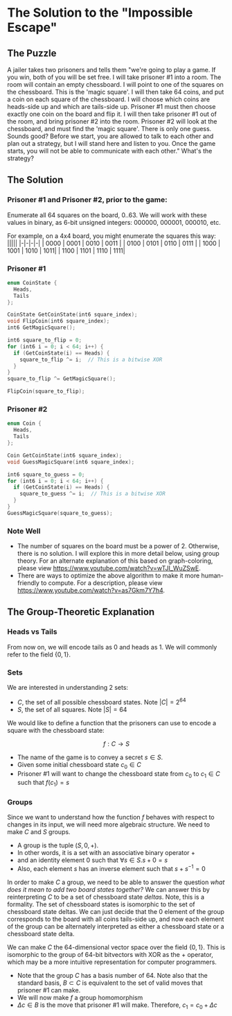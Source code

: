 # The Solution to the "Impossible Escape"

## The Puzzle

A jailer takes two prisoners and tells them "we're going to play a game. If you win, both of you will be set free. I will take prisoner #1 into a room. The room will contain an empty chessboard. I will point to one of the squares on the chessboard. This is the 'magic square'. I will then take 64 coins, and put a coin on each square of the chessboard. I will choose which coins are heads-side up and which are tails-side up. Prisoner #1 must then choose exactly one coin on the board and flip it. I will then take prisoner #1 out of the room, and bring prisoner #2 into the room. Prisoner #2 will look at the chessboard, and must find the 'magic square'. There is only one guess. Sounds good? Before we start, you are allowed to talk to each other and plan out a strategy, but I will stand here and listen to you. Once the game starts, you will not be able to communicate with each other." What's the strategy?

## The Solution

### Prisoner #1 and Prisoner #2, prior to the game:
Enumerate all 64 squares on the board, 0..63. We will work with these values in binary, as 6-bit unsigned integers: 000000, 000001, 000010, etc.

For example, on a 4x4 board, you might enumerate the squares this way:
|||||
|-|-|-|-|
| 0000 | 0001 | 0010 | 0011 |
| 0100 | 0101 | 0110 | 0111 |
| 1000 | 1001 | 1010 | 1011|
| 1100 | 1101 | 1110 | 1111|

###  Prisoner #1
```cpp
enum CoinState {
  Heads,
  Tails
};

CoinState GetCoinState(int6 square_index);
void FlipCoin(int6 square_index);
int6 GetMagicSquare();

int6 square_to_flip = 0;
for (int6 i = 0; i < 64; i++) {
  if (GetCoinState(i) == Heads) {
    square_to_flip ^= i;  // This is a bitwise XOR
  }
}
square_to_flip ^= GetMagicSquare();

FlipCoin(square_to_flip);
```

### Prisoner #2
```cpp
enum Coin {
  Heads,
  Tails
};

Coin GetCoinState(int6 square_index);
void GuessMagicSquare(int6 square_index);

int6 square_to_guess = 0;
for (int6 i = 0; i < 64; i++) {
  if (GetCoinState(i) == Heads) {
    square_to_guess ^= i;  // This is a bitwise XOR
  }
}
GuessMagicSquare(square_to_guess);
```

### Note Well
- The number of squares on the board must be a power of 2. Otherwise, there is no solution. I will explore this in more detail below, using group theory. For an alternate explanation of this based on graph-coloring, please view https://www.youtube.com/watch?v=wTJI_WuZSwE. 
- There are ways to optimize the above algorithm to make it more human-friendly to compute.  For a description, please view https://www.youtube.com/watch?v=as7Gkm7Y7h4.

## The Group-Theoretic Explanation

### Heads vs Tails

From now on, we will encode tails as $0$ and heads as $1$. We will commonly refer to the field $\{0, 1\}$.

### Sets

We are interested in understanding 2 sets:

- $C$, the set of all possible chessboard states. Note $|C|=2^{64}$
- $S$, the set of all squares. Note $|S|=64$

We would like to define a function that the prisoners can use to encode a square with the chessboard state:

$$f : C \rightarrow S$$

- The name of the game is to convey a secret $s \in S$.
- Given some initial chessboard state $c_{0} \in C$
- Prisoner #1 will want to change the chessboard state from $c_{0}$ to $c_{1} \in C$ such that $f(c_{1}) = s$

### Groups

Since we want to understand how the function $f$ behaves with respect to changes in its input, we will need more algebraic structure. We need to make $C$
and $S$ groups.
- A group is the tuple $(S, 0, +)$.
- In other words, it is a set with an associative binary operator $+$
- and an identity element $0$ such that $\forall s \in S. s + 0 = s$
- Also, each element $s$ has an inverse element such that $s + s^{-1} = 0$

In order to make $C$ a group, we need to be able to answer the question *what does it mean to add two board states together?* We can answer this by reinterpreting $C$ to be a set of chessboard state *deltas*. Note, this is a formality. The set of chessboard states is isomorphic to the set of chessboard state deltas. We can just decide that the $0$ element of the group corresponds to the board with all coins tails-side up, and now each element of the group can be alternately interpreted as either a chessboard state or a chessboard state delta.

We can make $C$ the 64-dimensional vector space over the field $\{0, 1\}$. This is isomorphic to the group of 64-bit bitvectors with XOR as the $+$ operator, which may be a more intuitive representation for computer programmers.

- Note that the group $C$ has a basis number of $64$. Note also that the standard basis, $B \subset C$ is equivalent to the set of valid moves that prisoner #1 can make.
- We will now make $f$ a group homomorphism
- $\Delta c \in B$ is the move that prisoner #1 will make. Therefore, $c_{1} = c_{0} + \Delta c$

